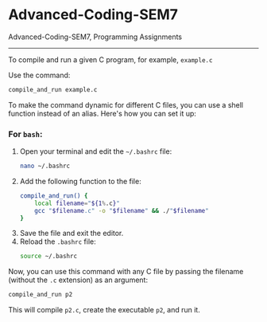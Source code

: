 # Advanced-Coding-SEM7

Advanced-Coding-SEM7, Programming Assignments

---

To compile and run a given C program, for example, `example.c`

Use the command:

```bash
compile_and_run example.c
```


To make the command dynamic for different C files, you can use a shell function instead of an alias. Here's how you can set it up:

### For `bash`:

1. Open your terminal and edit the `~/.bashrc` file:
   ```bash
   nano ~/.bashrc
   ```
2. Add the following function to the file:
   ```bash
   compile_and_run() {
       local filename="${1%.c}"
       gcc "$filename.c" -o "$filename" && ./"$filename"
   }
   ```
3. Save the file and exit the editor.
4. Reload the `.bashrc` file:
   ```bash
   source ~/.bashrc
   ```

Now, you can use this command with any C file by passing the filename (without the `.c` extension) as an argument:

```bash
compile_and_run p2
```

This will compile `p2.c`, create the executable `p2`, and run it.
